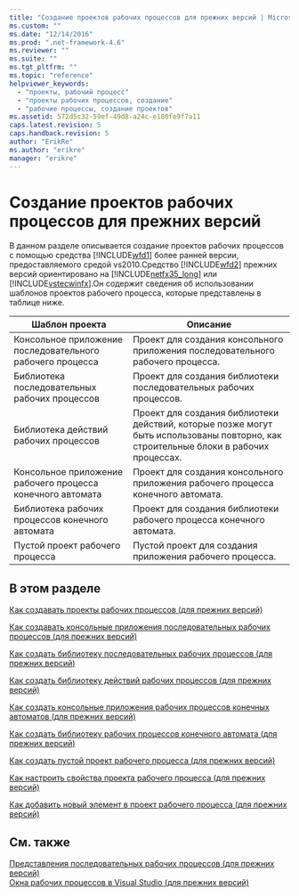 ```yaml
---
title: "Создание проектов рабочих процессов для прежних версий | Microsoft Docs"
ms.custom: ""
ms.date: "12/14/2016"
ms.prod: ".net-framework-4.6"
ms.reviewer: ""
ms.suite: ""
ms.tgt_pltfrm: ""
ms.topic: "reference"
helpviewer_keywords: 
  - "проекты, рабочий процесс"
  - "проекты рабочих процессов, создание"
  - "рабочие процессы, создание проектов"
ms.assetid: 572d5c32-59ef-49d8-a24c-e180fe9f7a11
caps.latest.revision: 5
caps.handback.revision: 5
author: "ErikRe"
ms.author: "erikre"
manager: "erikre"
---
```

# Создание проектов рабочих процессов для прежних версий
В данном разделе описывается создание проектов рабочих процессов с помощью средства [!INCLUDE[wfd1](../workflow-designer/includes/wfd1_md.md)] более ранней версии, предоставляемого средой vs2010.Средство [!INCLUDE[wfd2](../workflow-designer/includes/wfd2_md.md)] прежних версий ориентировано на [!INCLUDE[netfx35_long](../workflow-designer/includes/netfx35_long_md.md)] или [!INCLUDE[vstecwinfx](../workflow-designer/includes/vstecwinfx_md.md)].Он содержит сведения об использовании шаблонов проектов рабочего процесса, которые представлены в таблице ниже.  
  
|Шаблон проекта|Описание|  
|--------------------|--------------|  
|Консольное приложение последовательного рабочего процесса|Проект для создания консольного приложения последовательного рабочего процесса.|  
|Библиотека последовательных рабочих процессов|Проект для создания библиотеки последовательных рабочих процессов.|  
|Библиотека действий рабочих процессов|Проект для создания библиотеки действий, которые позже могут быть использованы повторно, как строительные блоки в рабочих процессах.|  
|Консольное приложение рабочего процесса конечного автомата|Проект для создания консольного приложения рабочего процесса конечного автомата.|  
|Библиотека рабочих процессов конечного автомата|Проект для создания библиотеки рабочего процесса конечного автомата.|  
|Пустой проект рабочего процесса|Пустой проект для создания приложения рабочего процесса.|  
  
## В этом разделе  
 [Как создавать проекты рабочих процессов \(для прежних версий\)](../Topic/How%20to:%20Create%20Workflow%20Projects%20\(Legacy\).md)  
  
 [Как создавать консольные приложения последовательных рабочих процессов \(для прежних версий\)](../workflow-designer/how-to-create-sequential-workflow-console-applications-legacy.md)  
  
 [Как создать библиотеку последовательных рабочих процессов \(для прежних версий\)](../workflow-designer/how-to-create-a-sequential-workflow-library-legacy.md)  
  
 [Как создать библиотеку действий рабочих процессов \(для прежних версий\)](../Topic/How%20to:%20Create%20a%20Workflow%20Activity%20Library%20\(Legacy\).md)  
  
 [Как создать консольные приложения рабочих процессов конечных автоматов \(для прежних версий\)](../Topic/How%20to:%20Create%20State%20Machine%20Workflow%20Console%20Applications%20\(Legacy\).md)  
  
 [Как создать библиотеку рабочих процессов конечного автомата \(для прежних версий\)](../Topic/How%20to:%20Create%20a%20State%20Machine%20Workflow%20Library%20\(Legacy\).md)  
  
 [Как создать пустой проект рабочего процесса \(для прежних версий\)](../workflow-designer/how-to-create-an-empty-workflow-project-legacy.md)  
  
 [Как настроить свойства проекта рабочего процесса \(для прежних версий\)](../workflow-designer/how-to-configure-workflow-project-properties-legacy.md)  
  
 [Как добавить новый элемент в проект рабочего процесса \(для прежних версий\)](../workflow-designer/how-to-add-a-new-item-to-a-workflow-project-legacy.md)  
  
## См. также  
 [Представления последовательных рабочих процессов \(для прежних версий\)](../workflow-designer/sequential-workflow-views-legacy.md)   
 [Окна рабочих процессов в Visual Studio \(для прежних версий\)](../workflow-designer/visual-studio-workflow-windows-legacy.md)